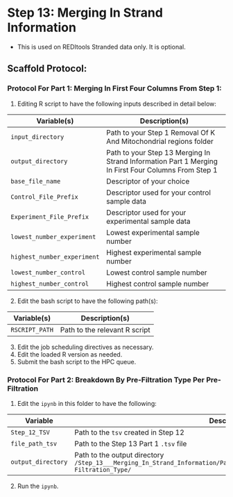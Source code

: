 # Step 13: Merging In Strand Information

* This is used on REDItools Stranded data only. It is optional.

## Scaffold Protocol:

### Protocol For Part 1: Merging In First Four Columns From Step 1:

1) Editing R script to have the following inputs described in detail below:

| Variable(s)                    | Description(s)                                                                                        | 
|----------|----------|
| `input_directory`              | Path to your Step 1 Removal Of K And Mitochondrial regions folder                                     | 
| `output_directory`             | Path to your Step 13 Merging In Strand Information Part 1 Merging In First Four Columns From Step 1   |
| `base_file_name`               | Descriptor of your choice                                                                             | 
| `Control_File_Prefix`          | Descriptor used for your control sample data                                                          | 
| `Experiment_File_Prefix`       | Descriptor used for your experimental sample data                                                     | 
| `lowest_number_experiment`     | Lowest experimental sample number                                                                     | 
| `highest_number_experiment`    | Highest experimental sample number                                                                    | 
| `lowest_number_control`        | Lowest control sample number                                                                          | 
| `highest_number_control`       | Highest control sample number                                                                         |

2) Edit the bash script to have the following path(s):

| Variable(s)          | Description(s)                  | 
|----------|----------|
| `RSCRIPT_PATH`       | Path to the relevant R script   | 

3) Edit the job scheduling directives as necessary.
4) Edit the loaded R version as needed.
5) Submit the bash script to the HPC queue.

### Protocol For Part 2: Breakdown By Pre-Filtration Type Per Pre-Filtration

1) Edit the `ipynb` in this folder to have the following:

| Variable | Description |
|----------|----------|
| `Step_12_TSV`    | Path to the `tsv` created in Step 12   | 
| `file_path_tsv`    | Path to the Step 13 Part 1 `.tsv` file   | 
| `output_directory`    | Path to the output directory `/Step_13___Merging_In_Strand_Information/Part_2___BreakDown_Via_PreFiltration_Type/Pre-Filtration_Type/`   | 


2) Run the `ipynb`. 

